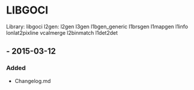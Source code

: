 
# LIBGOCI

Library: libgoci
                        l2gen:
                            l2gen
                            l3gen
                            l1bgen_generic
                            l1brsgen
                            l1mapgen
                            l1info
                            lonlat2pixline
                            vcalmerge
                            l2binmatch
                            l1det2det

## <VERSION> - 2015-03-12
### Added
  * Changelog.md

